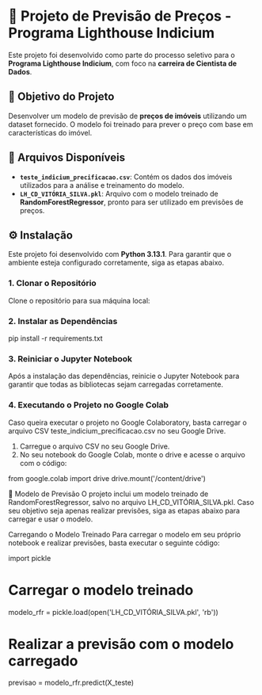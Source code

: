 # 🚀 **Projeto de Previsão de Preços - Programa Lighthouse Indicium**

Este projeto foi desenvolvido como parte do processo seletivo para o **Programa Lighthouse Indicium**, com foco na **carreira de Cientista de Dados**.

## 🎯 **Objetivo do Projeto**

Desenvolver um modelo de previsão de **preços de imóveis** utilizando um dataset fornecido. O modelo foi treinado para prever o preço com base em características do imóvel.

## 📂 **Arquivos Disponíveis**

- **`teste_indicium_precificacao.csv`**: Contém os dados dos imóveis utilizados para a análise e treinamento do modelo.
- **`LH_CD_VITÓRIA_SILVA.pkl`**: Arquivo com o modelo treinado de **RandomForestRegressor**, pronto para ser utilizado em previsões de preços.

## ⚙️ **Instalação**

Este projeto foi desenvolvido com **Python 3.13.1**. Para garantir que o ambiente esteja configurado corretamente, siga as etapas abaixo.

### 1. **Clonar o Repositório**

Clone o repositório para sua máquina local:

### 2. **Instalar as Dependências**

pip install -r requirements.txt

### 3. **Reiniciar o Jupyter Notebook**

Após a instalação das dependências, reinicie o Jupyter Notebook para garantir que todas as bibliotecas sejam carregadas corretamente.

### 4. **Executando o Projeto no Google Colab**

Caso queira executar o projeto no Google Colaboratory, basta carregar o arquivo CSV teste_indicium_precificacao.csv no seu Google Drive.

1. Carregue o arquivo CSV no seu Google Drive.
2. No seu notebook do Google Colab, monte o drive e acesse o arquivo com o código:

from google.colab import drive
drive.mount('/content/drive')

🧠 Modelo de Previsão
O projeto inclui um modelo treinado de RandomForestRegressor, salvo no arquivo LH_CD_VITÓRIA_SILVA.pkl. Caso seu objetivo seja apenas realizar previsões, siga as etapas abaixo para carregar e usar o modelo.

Carregando o Modelo Treinado
Para carregar o modelo em seu próprio notebook e realizar previsões, basta executar o seguinte código:

import pickle

# Carregar o modelo treinado
modelo_rfr = pickle.load(open('LH_CD_VITÓRIA_SILVA.pkl', 'rb'))

# Realizar a previsão com o modelo carregado
previsao = modelo_rfr.predict(X_teste)




